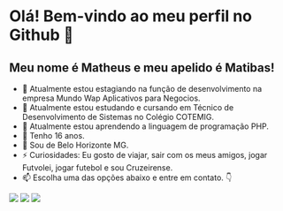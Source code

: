 # Olá! Bem-vindo ao meu perfil no Github 👋
## Meu nome é Matheus e meu apelido é Matibas!

- 🔭 Atualmente estou estagiando na função de desenvolvimento na empresa Mundo Wap Aplicativos para Negocios.
- 🏫 Atualmente estou estudando e cursando em Técnico de Desenvolvimento de Sistemas no Colégio COTEMIG.
- 🌱 Atualmente estou aprendendo a linguagem de programação PHP.
- 🎂 Tenho 16 anos.
- 📍 Sou de Belo Horizonte MG.
- ⚡ Curiosidades: Eu gosto de viajar, sair com os meus amigos, jogar Futvolei, jogar futebol e sou Cruzeirense.
- 📫 Escolha uma das opções abaixo e entre em contato. 👇 <div>


<a href="https://instagram.com/matibas_tws" target="_blank"><img loading="lazy" src="https://img.shields.io/badge/-Instagram-%23E4405F?style=for-the-badge&logo=instagram&logoColor=white" target="_blank"></a>
<a href = "mailto:matheus@mundowap.com.br"><img loading="lazy" src="https://img.shields.io/badge/Gmail-D14836?style=for-the-badge&logo=gmail&logoColor=white" target="_blank"></a> 
<a href="https://www.linkedin.com/in/matheus-gabriel-269b051ab/" target="_blank"><img loading="lazy" src="https://img.shields.io/badge/-LinkedIn-%230077B5?style=for-the-badge&logo=linkedin&logoColor=white" target="_blank"></a>
</div>
